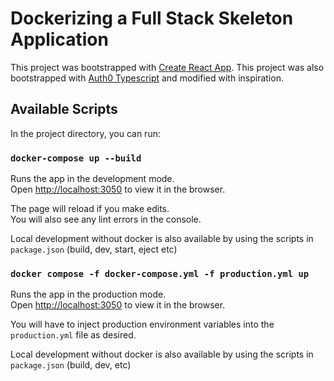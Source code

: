 # Dockerizing a Full Stack Skeleton Application

This project was bootstrapped with [Create React App](https://github.com/facebook/create-react-app).
This project was also bootstrapped with [Auth0 Typescript](https://github.com/auth0-developer-hub/spa_react_javascript_hello-world_react-router-6/tree/basic-authentication-with-api-integration) and modified with inspiration.

## Available Scripts

In the project directory, you can run:

### `docker-compose up --build`

Runs the app in the development mode.\
Open [http://localhost:3050](http://localhost:3000) to view it in the browser.

The page will reload if you make edits.\
You will also see any lint errors in the console.

Local development without docker is also available by using the scripts in `package.json` (build, dev, start, eject etc)

### `docker compose -f docker-compose.yml -f production.yml up`

Runs the app in the production mode.\
Open [http://localhost:3050](http://localhost:3050) to view it in the browser.

You will have to inject production environment variables into the `production.yml` file as desired.

Local development without docker is also available by using the scripts in `package.json` (build, dev, etc)
